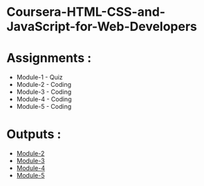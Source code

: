 # Coursera-HTML-CSS-and-JavaScript-for-Web-Developers

# Assignments :

* Module-1 - Quiz 
* Module-2 - Coding
* Module-3 - Coding
* Module-4 - Coding
* Module-5 - Coding


# Outputs :

* [Module-2](https://dhirendrachoudhary.github.io/Coursera-HTML-CSS-and-JavaScript-for-Web-Developers/Assignments/module-2/index.html)
* [Module-3](https://dhirendrachoudhary.github.io/Coursera-HTML-CSS-and-JavaScript-for-Web-Developers/Assignments/module-3/index.html)
* [Module-4](https://dhirendrachoudhary.github.io/Coursera-HTML-CSS-and-JavaScript-for-Web-Developers/Assignments/module-4/index.html)
* [Module-5](https://dhirendrachoudhary.github.io/Coursera-HTML-CSS-and-JavaScript-for-Web-Developers/Assignments/module-5/index.html)
